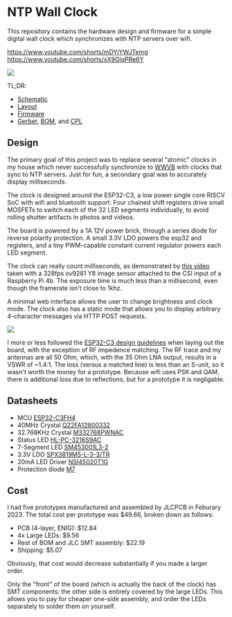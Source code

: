 NTP Wall Clock
==============

This repository contains the hardware design and firmware for a simple digital
wall clock which synchronizes with NTP servers over wifi.

https://www.youtube.com/shorts/mDYjYWJTemg
https://www.youtube.com/shorts/xX9GlqPRe6Y

![](https://static.wbinvd.org/img/wallclock/clock.jpg)

TL;DR:

* [Schematic](schematic.pdf)
* [Layout](layout.pdf)
* [Firmware](main/main.c)
* [Gerber](prod/v012-GERBER.zip), [BOM](prod/v012-BOM.csv), and [CPL](prod/v012-CPL.csv)

Design
------

The primary goal of this project was to replace several "atomic" clocks in my
house which never successfully synchronize to [WWVB](https://en.wikipedia.org/wiki/WWVB)
with clocks that sync to NTP servers. Just for fun, a secondary goal was to
accurately display milliseconds.

The clock is designed around the ESP32-C3, a low power single core RISCV SoC
with wifi and bluetooth support. Four chained shift registers drive small
MOSFETs to switch each of the 32 LED segments individually, to avoid rolling
shutter artifacts in photos and videos.

The board is powered by a 1A 12V power brick, through a series diode for reverse
polarity protection. A small 3.3V LDO powers the esp32 and registers, and a tiny
PWM-capable constant current regulator powers each LED segment.

The clock can really count milliseconds, as demonstrated by
[this video](https://www.youtube.com/watch?v=3n7UssnawdA) taken with a 328fps
ov9281 Y8 image sensor attached to the CSI input of a Raspberry Pi 4b. The
exposure time is much less than a millisecond, even though the framerate isn't
close to 1khz.

A minimal web interface allows the user to change brightness and clock mode. The
clock also has a static mode that allows you to display arbitrary 4-character
messages via HTTP POST requests.

![](https://static.wbinvd.org/img/wallclock/webui.png)

I more or less followed the [ESP32-C3 design guidelines](https://www.espressif.com/sites/default/files/documentation/esp32-c3_hardware_design_guidelines_en.pdf)
when laying out the board, with the exception of RF impedence matching. The RF
trace and my antennas are all 50 Ohm, which, with the 35 Ohm LNA output, results
in a VSWR of ~1.4:1. The loss (versus a matched line) is less than an S-unit, so
it wasn't worth the money for a prototype. Because wifi uses PSK and QAM, there
is additional loss due to reflections, but for a prototype it is negligable.

Datasheets
----------

* MCU [ESP32-C3FH4](https://www.espressif.com/sites/default/files/documentation/esp32-c3_datasheet_en.pdf)
* 40MHz Crystal [Q22FA12800332](https://datasheet.lcsc.com/lcsc/1810171117_Seiko-Epson-Q22FA12800332_C255899.pdf)
* 32.768KHz Crystal [M332768PWNAC](https://datasheet.lcsc.com/lcsc/2202131930_JYJE-M332768PWNAC_C2838414.pdf)
* Status LED [HL-PC-3216S9AC](https://datasheet.lcsc.com/lcsc/2009091206_HONGLITRONIC-Hongli-Zhihui--HONGLITRONIC--HL-PC-3216S9AC_C499470.pdf)
* 7-Segment LED [SM453001L3-2](https://datasheet.lcsc.com/lcsc/1809291541_ARKLED-Wuxi-ARK-Tech-Elec-SM453001L3-2_C164873.pdf)
* 3.3V LDO [SPX3819M5-L-3-3/TR](https://datasheet.lcsc.com/lcsc/1810181735_MaxLinear-SPX3819M5-L-3-3-TR_C9055.pdf)
* 20mA LED Driver [NSI45020T1G](https://datasheet.lcsc.com/lcsc/2102202232_onsemi-NSI45020T1G_C129159.pdf)
* Protection diode [M7](https://datasheet.lcsc.com/lcsc/1811051611_BORN-M7_C266550.pdf)

Cost
----

I had five prototypes manufactured and assembled by JLCPCB in Feburary 2023. The
total cost per prototype was $49.66, broken down as follows:

* PCB (4-layer, ENIG): $12.84
* 4x Large LEDs: $9.56
* Rest of BOM and JLC SMT assembly: $22.19
* Shipping: $5.07

Obviously, that cost would decrease substantially if you made a larger order.

Only the "front" of the board (which is actually the back of the clock) has SMT
components: the other side is entirely covered by the large LEDs. This allows
you to pay for cheaper one-side assembly, and order the LEDs separately to
solder them on yourself.
